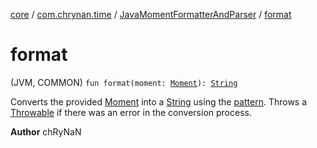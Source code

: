 [core](../../index.md) / [com.chrynan.time](../index.md) / [JavaMomentFormatterAndParser](index.md) / [format](./format.md)

# format

(JVM, COMMON) `fun format(moment: `[`Moment`](../-moment/index.md)`): `[`String`](https://kotlinlang.org/api/latest/jvm/stdlib/kotlin/-string/index.html)

Converts the provided [Moment](../-moment/index.md) into a [String](https://kotlinlang.org/api/latest/jvm/stdlib/kotlin/-string/index.html) using the [pattern](../-moment-formatter/pattern.md). Throws a [Throwable](https://kotlinlang.org/api/latest/jvm/stdlib/kotlin/-throwable/index.html) if there was an error
in the conversion process.

**Author**
chRyNaN

